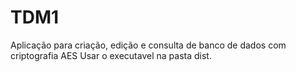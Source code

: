 # TDM1
Aplicação para criação, edição e consulta de banco de dados com criptografia AES
Usar o executavel na pasta dist.
